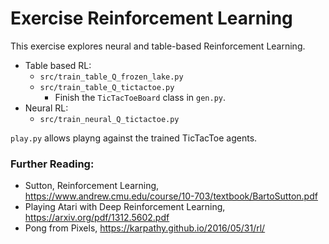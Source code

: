 # Exercise Reinforcement Learning
This exercise explores neural and table-based Reinforcement Learning.

- Table based RL:
    - `src/train_table_Q_frozen_lake.py`
    - `src/train_table_Q_tictactoe.py`
        - Finish the `TicTacToeBoard` class in `gen.py`.
- Neural RL:
    - `src/train_neural_Q_tictactoe.py`

`play.py` allows playng against the trained TicTacToe agents.

### Further Reading:
- Sutton, Reinforcement Learning, https://www.andrew.cmu.edu/course/10-703/textbook/BartoSutton.pdf
- Playing Atari with Deep Reinforcement Learning, https://arxiv.org/pdf/1312.5602.pdf
- Pong from Pixels, https://karpathy.github.io/2016/05/31/rl/

